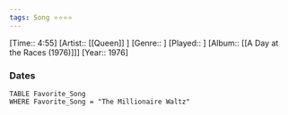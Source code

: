 ```yaml
---
tags: Song ⭐⭐⭐⭐ 
---
```

[Time:: 4:55]
[Artist:: [[Queen]] ]
[Genre:: ]
[Played:: ]
[Album:: [[A Day at the Races (1976)]]]
[Year:: 1976]
### Dates
````dataview
TABLE Favorite_Song
WHERE Favorite_Song = "The Millionaire Waltz"
````